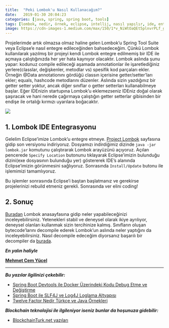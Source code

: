 ```yaml
---
title:  "Peki Lombok'u Nasıl Kullanacağım?"
date:   2019-01-30 20:04:23
categories: [java, spring, spring boot, tools]
tags: [lombok, nedir, örnek, eclipse, intellij, nasıl yapılır, ide, entegre, data, getter, setter, slf4j, mehmet cem yücel]
image: https://cdn-images-1.medium.com/max/150/1*v_NiWtOaQEt5plnvrPLf_g.jpeg
---
```


Projelerimde artık olmazsa olmaz haline gelen Lombok’u Spring Tool Suite veya Eclipse’e nasıl entegre edileceğinden bahsedeceğim. Çünkü Lombok kullanılarak yazılmış bir projeyi kendi Lombok entegre edilmemiş bir IDE ile açmaya çalıştığınızda her yer hata kaynıyor olacaktır. Lombok aslında şunu yapar: kodunuz compile edileceği aşamada annotationlar ile işaretlediğiniz yerlere(classlar, değişkenler, metodlar vs) spesifik kod parçaları ekler. Örneğin @Data annotationını gördüğü classın içerisine getter/setter’ları ekler; equals, hashcode metodlarını düzenler. Aslında sizin yazdığınız bir getter setter yoktur, ancak diğer sınıflar o getter setterları kullanabilmeye başlar. Eğer IDEnizin startupına Lombok’u eklemezseniz IDEniz doğal olarak şaşıracak ve hani nerede çağırmaya çalıştığın getter setterlar gibisinden bir endişe ile ortalığı kırmızı uyarılara boğacaktır.


![](https://miro.medium.com/max/1500/1*v_NiWtOaQEt5plnvrPLf_g.jpeg)

## 1. Lombok IDE Entegrasyonu

Gelelim Eclipse’imize Lombok’u entegre etmeye. [Project Lombok](https://projectlombok.org/download) sayfasına gidip son versiyonu indiriyoruz. Dosyamızı indirdiğimiz dizinde `java -jar lombok.jar` komutunu çalıştırarak Lombok arayüzünü açıyoruz. Açılan pencerede `Specify Location` butonunu tıklayarak Eclipse’imizin bulunduğu dizini(exe dosyasının bulunduğu yer) göstererek IDE’s alanında Eclipse’imizin görünmesini sağlıyoruz. Sonrasında `Install/Update` butonu ile işlemimizi tamamlıyoruz.

Bu işlemler sonrasında Eclipse’i baştan başlatmanız ve gerekirse projelerinizi rebuild etmeniz gerekli. Sonrasında ver elini coding!

## 2. Sonuç

[Buradan](https://projectlombok.org/) Lombok anasayfasına gidip neler yapabileceğinizi inceleyebilirsiniz. Yetenekleri stabil ve deneysel olarak ikiye ayrılıyor, deneysel olanları kullanmak sizin tercihinize kalmış. Sınıfların oluşan bytecode’larını decompile ederek Lombok’un aslında neler yaptığını da inceleyebilirsiniz. Nasıl decompile edeceğim diyorsanız başarılı bir decompiler da [burada](http://jd.benow.ca/).


***En yalın haliyle***

[**Mehmet Cem Yücel**](https://www.mehmetcemyucel.com)

---

**_Bu yazılar ilgilinizi çekebilir:_**

 - [Spring Boot Devtools ile Docker Üzerindeki Kodu Debug Etme ve Değiştirme](https://www.mehmetcemyucel.com/2019/spring-boot-devtools-ile-docker-uzerindeki-kodu-debug-etme-ve-degistirme/)
 - [Spring Boot ile SLF4J ve Log4J Loglama Altyapısı](https://www.mehmetcemyucel.com/2019/spring-boot-ile-loglama-altyapisi/)
 - [Twelve Factor Nedir Türkçe ve Java Örnekleri](https://www.mehmetcemyucel.com/2019/twelve-factor-nedir-turkce-ornek/)

**_Blockchain teknolojisi ile ilgileniyor iseniz bunlar da hoşunuza gidebilir:_**

 - [BlockchainTurk.net yazıları](https://www.mehmetcemyucel.com/categories/#blockchain)

